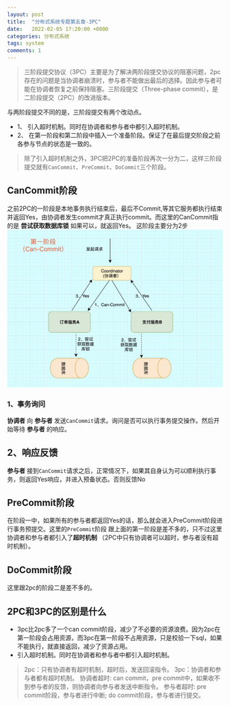 ```yaml
---
layout: post
title:  "分布式系统专题第五章-3PC"
date:   2022-02-05 17:20:00 +0800
categories: 分布式系统
tags: system
comments: 1
---
```

> 三阶段提交协议（3PC）主要是为了解决两阶段提交协议的阻塞问题，2pc存在的问题是当协调者崩溃时，参与者不能做出最后的选择。因此参与者可能在协调者恢复之前保持阻塞。三阶段提交（Three-phase commit），是二阶段提交（2PC）的改进版本。

与两阶段提交不同的是，三阶段提交有两个改动点。
* 1、 引入超时机制。同时在协调者和参与者中都引入超时机制。
* 2、 在第一阶段和第二阶段中插入一个准备阶段。保证了在最后提交阶段之前各参与节点的状态是一致的。
> 除了引入超时机制之外，3PC把2PC的准备阶段再次一分为二，这样三阶段提交就有`CanCommit`、`PreCommit`、`DoCommit`三个阶段。

## CanCommit阶段
之前2PC的一阶段是本地事务执行结束后，最后不Commit,等其它服务都执行结束并返回Yes，由协调者发生commit才真正执行commit。而这里的CanCommit指的是 **尝试获取数据库锁** 如果可以，就返回Yes。
这阶段主要分为2步
![cap](/img/in-post/system/6.png)
### 1、事务询问 
**协调者** 向 **参与者** 发送`CanCommit`请求。询问是否可以执行事务提交操作。然后开始等待 **参与者** 的响应。
## 2、响应反馈 
**参与者** 接到`CanCommit`请求之后，正常情况下，如果其自身认为可以顺利执行事务，则返回Yes响应，并进入预备状态。否则反馈No

## PreCommit阶段
在阶段一中，如果所有的参与者都返回Yes的话，那么就会进入PreCommit阶段进行事务预提交。这里的`PreCommit`阶段 跟上面的第一阶段是差不多的，只不过这里协调者和参与者都引入了**超时机制** （2PC中只有协调者可以超时，参与者没有超时机制）。

## DoCommit阶段
这里跟2pc的阶段二是差不多的。

## 2PC和3PC的区别是什么
* 3pc比2pc多了一个can commit阶段，减少了不必要的资源浪费。因为2pc在第一阶段会占用资源，而3pc在第一阶段不占用资源，只是校验一下sql，如果不能执行，就直接返回，减少了资源占用。
* 引入超时机制。同时在协调者和参与者中都引入超时机制。
> 2pc：只有协调者有超时机制，超时后，发送回滚指令。
> 3pc：协调者和参与者都有超时机制。
> 协调者超时: can commit，pre commit中，如果收不到参与者的反馈，则协调者向参与者发送中断指令。
> 参与者超时: pre commit阶段，参与者进行中断; do commit阶段，参与者进行提交。